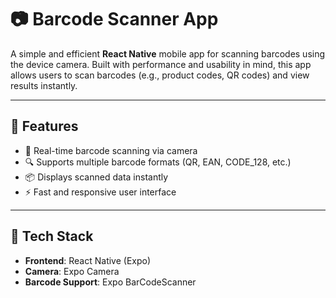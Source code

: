 # 📷 Barcode Scanner App

A simple and efficient **React Native** mobile app for scanning barcodes using the device camera. Built with performance and usability in mind, this app allows users to scan barcodes (e.g., product codes, QR codes) and view results instantly.

---

## 🚀 Features

- 📱 Real-time barcode scanning via camera
- 🔍 Supports multiple barcode formats (QR, EAN, CODE_128, etc.)
- 📦 Displays scanned data instantly
- ⚡ Fast and responsive user interface
---

## 🧱 Tech Stack

- **Frontend**: React Native (Expo)
- **Camera**: Expo Camera 
- **Barcode Support**: Expo BarCodeScanner 



